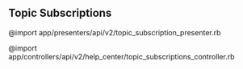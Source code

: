## Topic Subscriptions

@import app/presenters/api/v2/topic_subscription_presenter.rb

@import app/controllers/api/v2/help_center/topic_subscriptions_controller.rb
